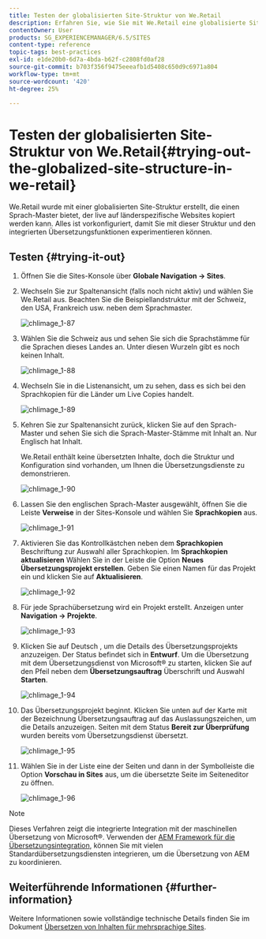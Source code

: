 ```yaml
---
title: Testen der globalisierten Site-Struktur von We.Retail
description: Erfahren Sie, wie Sie mit We.Retail eine globalisierte Site-Struktur in Adobe Experience Manager ausprobieren.
contentOwner: User
products: SG_EXPERIENCEMANAGER/6.5/SITES
content-type: reference
topic-tags: best-practices
exl-id: e1de20b0-6d7a-4bda-b62f-c2808fd0af28
source-git-commit: b703f356f9475eeeafb1d5408c650d9c6971a804
workflow-type: tm+mt
source-wordcount: '420'
ht-degree: 25%

---
```


# Testen der globalisierten Site-Struktur von We.Retail{#trying-out-the-globalized-site-structure-in-we-retail}

We.Retail wurde mit einer globalisierten Site-Struktur erstellt, die einen Sprach-Master bietet, der live auf länderspezifische Websites kopiert werden kann. Alles ist vorkonfiguriert, damit Sie mit dieser Struktur und den integrierten Übersetzungsfunktionen experimentieren können.

## Testen {#trying-it-out}

1. Öffnen Sie die Sites-Konsole über **Globale Navigation -> Sites**.
1. Wechseln Sie zur Spaltenansicht (falls noch nicht aktiv) und wählen Sie We.Retail aus. Beachten Sie die Beispiellandstruktur mit der Schweiz, den USA, Frankreich usw. neben dem Sprachmaster.

   ![chlimage_1-87](assets/chlimage_1-87a.png)

1. Wählen Sie die Schweiz aus und sehen Sie sich die Sprachstämme für die Sprachen dieses Landes an. Unter diesen Wurzeln gibt es noch keinen Inhalt.

   ![chlimage_1-88](assets/chlimage_1-88a.png)

1. Wechseln Sie in die Listenansicht, um zu sehen, dass es sich bei den Sprachkopien für die Länder um Live Copies handelt.

   ![chlimage_1-89](assets/chlimage_1-89a.png)

1. Kehren Sie zur Spaltenansicht zurück, klicken Sie auf den Sprach-Master und sehen Sie sich die Sprach-Master-Stämme mit Inhalt an. Nur Englisch hat Inhalt.

   We.Retail enthält keine übersetzten Inhalte, doch die Struktur und Konfiguration sind vorhanden, um Ihnen die Übersetzungsdienste zu demonstrieren.

   ![chlimage_1-90](assets/chlimage_1-90a.png)

1. Lassen Sie den englischen Sprach-Master ausgewählt, öffnen Sie die Leiste **Verweise** in der Sites-Konsole und wählen Sie **Sprachkopien** aus.

   ![chlimage_1-91](assets/chlimage_1-91.png)

1. Aktivieren Sie das Kontrollkästchen neben dem **Sprachkopien** Beschriftung zur Auswahl aller Sprachkopien. Im **Sprachkopien aktualisieren** Wählen Sie in der Leiste die Option **Neues Übersetzungsprojekt erstellen**. Geben Sie einen Namen für das Projekt ein und klicken Sie auf **Aktualisieren**.

   ![chlimage_1-92](assets/chlimage_1-92.png)

1. Für jede Sprachübersetzung wird ein Projekt erstellt. Anzeigen unter **Navigation -> Projekte**.

   ![chlimage_1-93](assets/chlimage_1-93.png)

1. Klicken Sie auf Deutsch , um die Details des Übersetzungsprojekts anzuzeigen. Der Status befindet sich in **Entwurf**. Um die Übersetzung mit dem Übersetzungsdienst von Microsoft® zu starten, klicken Sie auf den Pfeil neben dem **Übersetzungsauftrag** Überschrift und Auswahl **Starten**.

   ![chlimage_1-94](assets/chlimage_1-94.png)

1. Das Übersetzungsprojekt beginnt. Klicken Sie unten auf der Karte mit der Bezeichnung Übersetzungsauftrag auf das Auslassungszeichen, um die Details anzuzeigen. Seiten mit dem Status **Bereit zur Überprüfung** wurden bereits vom Übersetzungsdienst übersetzt.

   ![chlimage_1-95](assets/chlimage_1-95.png)

1. Wählen Sie in der Liste eine der Seiten und dann in der Symbolleiste die Option **Vorschau in Sites** aus, um die übersetzte Seite im Seiteneditor zu öffnen.

   ![chlimage_1-96](assets/chlimage_1-96.png)

>[!NOTE]
>
>Dieses Verfahren zeigt die integrierte Integration mit der maschinellen Übersetzung von Microsoft®. Verwenden der [AEM Framework für die Übersetzungsintegration](/help/sites-administering/translation.md), können Sie mit vielen Standardübersetzungsdiensten integrieren, um die Übersetzung von AEM zu koordinieren.

## Weiterführende Informationen {#further-information}

Weitere Informationen sowie vollständige technische Details finden Sie im Dokument [Übersetzen von Inhalten für mehrsprachige Sites](/help/sites-administering/translation.md).
